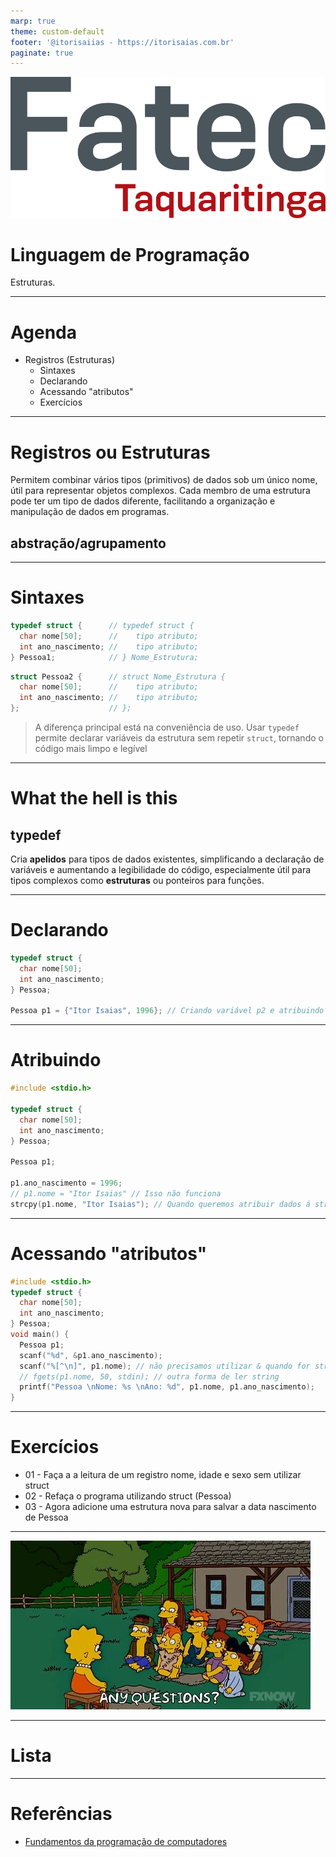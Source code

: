```yaml
---
marp: true
theme: custom-default
footer: '@itorisaiias - https://itorisaias.com.br'
paginate: true
---
```


<!-- _backgroundImage: url('./img/hero-background.svg') -->

![bg left:40% 90%](./img/logoFatec.svg)
# **Linguagem de Programação**

Estruturas.

---

# Agenda

- Registros (Estruturas)
  - Sintaxes
  - Declarando
  - Acessando "atributos"
  - Exercícios

---

# Registros ou Estruturas

Permitem combinar vários tipos (primitivos) de dados sob um único nome, útil para representar objetos complexos. Cada membro de uma estrutura pode ter um tipo de dados diferente, facilitando a organização e manipulação de dados em programas.

## **abstração**/**agrupamento**

---

# Sintaxes

```c
typedef struct {      // typedef struct {
  char nome[50];      //    tipo atributo;
  int ano_nascimento; //    tipo atributo;
} Pessoa1;            // } Nome_Estrutura;
```

```c
struct Pessoa2 {      // struct Nome_Estrutura {
  char nome[50];      //    tipo atributo;
  int ano_nascimento; //    tipo atributo;
};                    // };
```

> A diferença principal está na conveniência de uso. Usar `typedef` permite declarar variáveis da estrutura sem repetir `struct`, tornando o código mais limpo e legível

---

# What the hell is this

## **typedef**

Cria **apelidos** para tipos de dados existentes, simplificando a declaração de variáveis e aumentando a legibilidade do código, especialmente útil para tipos complexos como **estruturas** ou ponteiros para funções.

---

# Declarando

```c
typedef struct {
  char nome[50];
  int ano_nascimento;
} Pessoa;

Pessoa p1 = {"Itor Isaias", 1996}; // Criando variável p2 e atribuindo valores.
```

---

# Atribuindo

```c
#include <stdio.h>

typedef struct {
  char nome[50];
  int ano_nascimento;
} Pessoa;

Pessoa p1;

p1.ano_nascimento = 1996;
// p1.nome = "Itor Isaias" // Isso não funciona
strcpy(p1.nome, "Itor Isaias"); // Quando queremos atribuir dados á string precisamos usar strcpy de stdio.h
```

---

# Acessando "atributos"

```c
#include <stdio.h>
typedef struct {
  char nome[50];
  int ano_nascimento;
} Pessoa;
void main() {
  Pessoa p1;
  scanf("%d", &p1.ano_nascimento);
  scanf("%[^\n]", p1.nome); // não precisamos utilizar & quando for string
  // fgets(p1.nome, 50, stdin); // outra forma de ler string
  printf("Pessoa \nNome: %s \nAno: %d", p1.nome, p1.ano_nascimento);
}
```

---

# Exercícios

- 01 - Faça a a leitura de um registro nome, idade e sexo sem utilizar struct
- 02 - Refaça o programa utilizando struct (Pessoa)
- 03 - Agora adicione uma estrutura nova para salvar a data nascimento de Pessoa

---

![bg](./img/3o6MbudLhIoFwrkTQY.webp)

---

# Lista

---

# Referências

- [Fundamentos da programação de computadores](https://archive.org/details/fundamentos-da-programacao-de-computadores-algoritmos-pascal-c-c-padrao-ansi-e-java-pdfdrive)
